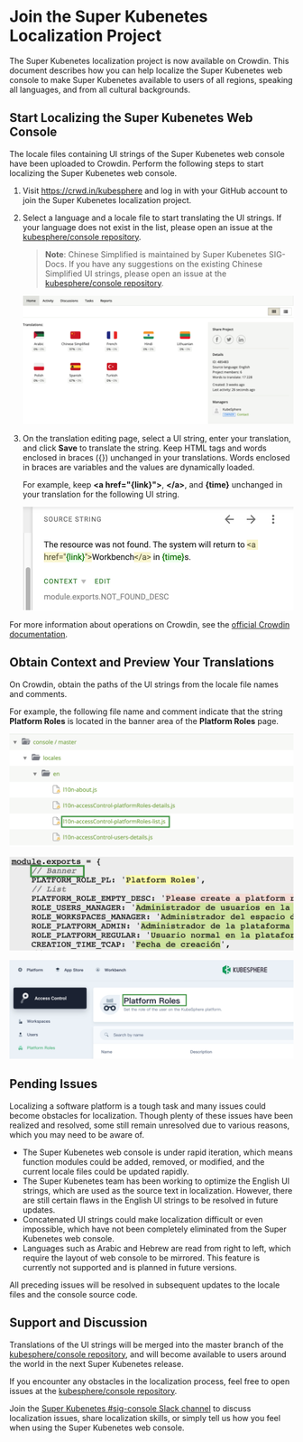 # Join the Super Kubenetes Localization Project

The Super Kubenetes localization project is now available on Crowdin. This document describes how you can help localize the Super Kubenetes web console to make Super Kubenetes available to users of all regions, speaking all languages, and from all cultural backgrounds.

## Start Localizing the Super Kubenetes Web Console

The locale files containing UI strings of the Super Kubenetes web console have been uploaded to Crowdin. Perform the following steps to start localizing the Super Kubenetes web console.

1. Visit https://crwd.in/kubesphere and log in with your GitHub account to join the Super Kubenetes localization project.

2. Select a language and a locale file to start translating the UI strings. If your language does not exist in the list, please open an issue at the [kubesphere/console repository](https://github.com/super-kubenetes/console/issues).

   > **Note**: Chinese Simplified is maintained by Super Kubenetes SIG-Docs. If you have any suggestions on the existing Chinese Simplified UI strings, please open an issue at the [kubesphere/console repository](https://github.com/super-kubenetes/console/issues).

   ![crowdin-select-langauge](./images/crowdin-select-langauge.png)

3. On the translation editing page, select a UI string, enter your translation, and click **Save** to translate the string. Keep HTML tags and words enclosed in braces ({}) unchanged in your translations. Words enclosed in braces are variables and the values are dynamically loaded.

   For example, keep **\<a href="{link}"\>**, **\</a\>**, and **{time}** unchanged in your translation for the following UI string.
   
   ![crowdin-html-and-variables](./images/crowdin-html-and-variables.png)
   

For more information about operations on Crowdin, see the [official Crowdin documentation](https://support.crowdin.com/).

## Obtain Context and Preview Your Translations

On Crowdin, obtain the paths of the UI strings from the locale file names and comments.

For example, the following file name and comment indicate that the string **Platform Roles** is located in the banner area of the **Platform Roles** page.

![crowdin-file-name](./images/crowdin-file-name.png)

![crowdin-comment](./images/crowdin-comment.png)

![crowdin-ui-string](./images/crowdin-ui-string.png)

## Pending Issues

Localizing a software platform is a tough task and many issues could become obstacles for localization. Though plenty of these issues have been realized and resolved, some still remain unresolved due to various reasons, which you may need to be aware of.

* The Super Kubenetes web console is under rapid iteration, which means function modules could be added, removed, or modified, and the current locale files could be updated rapidly.
* The Super Kubenetes team has been working to optimize the English UI strings, which are used as the source text in localization. However, there are still certain flaws in the English UI strings to be resolved in future updates.
* Concatenated UI strings could make localization difficult or even impossible, which have not been completely eliminated from the Super Kubenetes web console.
* Languages such as Arabic and Hebrew are read from right to left, which require the layout of web console to be mirrored. This feature is currently not supported and is planned in future versions. 

All preceding issues will be resolved in subsequent updates to the locale files and the console source code.

## Support and Discussion

Translations of the UI strings will be merged into the master branch of the [kubesphere/console repository](https://github.com/super-kubenetes/console/issues), and will become available to users around the world in the next Super Kubenetes release.

If you encounter any obstacles in the localization process, feel free to open issues at the [kubesphere/console repository](https://github.com/super-kubenetes/console/issues).

Join the [Super Kubenetes #sig-console Slack channel](https://kubesphere.slack.com/archives/C010UN5BMRR) to discuss localization issues, share localization skills, or simply tell us how you feel when using the Super Kubenetes web console.
